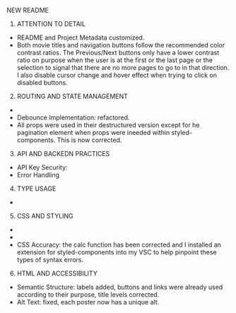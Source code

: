 NEW README

1. ATTENTION TO DETAIL

- README and Project Metadata customized.
- Both movie titles and navigation buttons follow the recommended color contrast ratios. The Previous/Next buttons only have a lower contrast ratio on purpose when the user is at the first or the last page or the selection to signal that there are no more pages to go to in that direction. I also disable cursor change and hover effect when trying to click on disabled buttons.

2. ROUTING AND STATE MANAGEMENT

-
- Debounce Implementation: refactored.
- All props were used in their destructured version except for he pagination element when props were ineeded within styled-components. This is now corrected.

3. API AND BACKEDN PRACTICES

- API Key Security:
- Error Handling

4. TYPE USAGE

-

5. CSS AND STYLING

-
-
- CSS Accuracy: the calc function has been corrected and I installed an extension for styled-components into my VSC to help pinpoint these types of syntax errors.

6. HTML AND ACCESSIBILITY

- Semantic Structure: labels added, buttons and links were already used according to their purpose, title levels corrected.
- Alt Text: fixed, each poster now has a unique alt.
